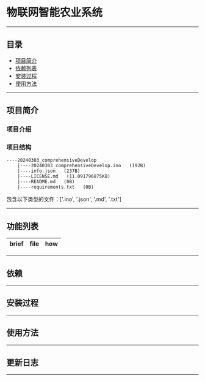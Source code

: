 # 物联网智能农业系统
***
## 目录
- [项目简介](#项目简介)
- [依赖列表](#依赖列表)
- [安装过程](#安装过程)
- [使用方法](#使用方法)

***
## 项目简介

### 项目介绍

### 项目结构
``` shell
----20240303_comprehensiveDevelop
    |----20240303_comprehensiveDevelop.ino   (192B)
    |----info.json   (237B)
    |----LICENSE.md   (11.091796875KB)
    |----README.md   (0B)
    |----requirements.txt   (0B)
```
包含以下类型的文件：['.ino', '.json', '.md', '.txt']

***
## 功能列表
|brief|file|how|
|:-:|:-:|:-:|

***
## 依赖

***
## 安装过程

***
## 使用方法

***
## 更新日志

***
